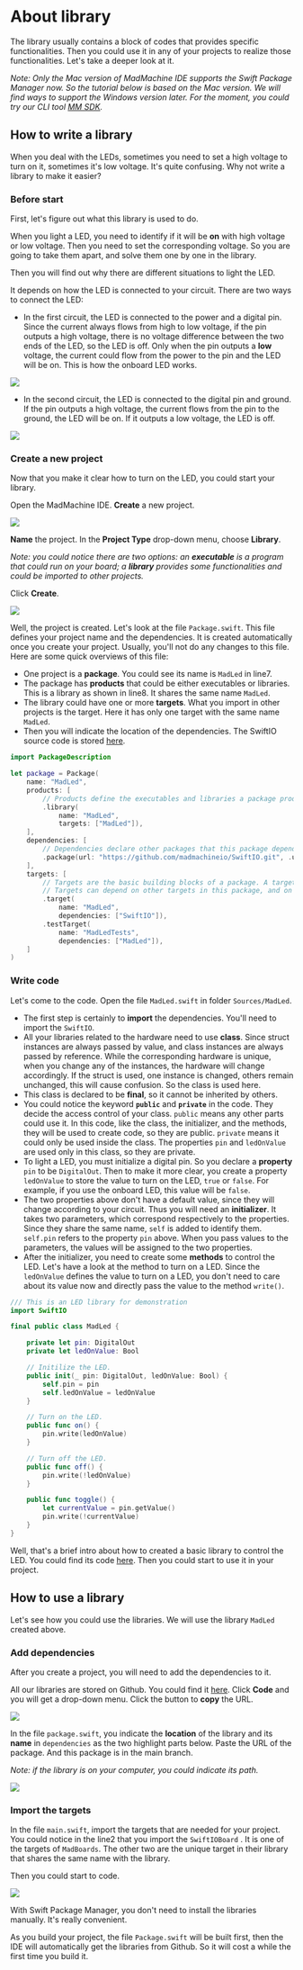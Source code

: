 # About library

The library usually contains a block of codes that provides specific functionalities. Then you could use it in any of your projects to realize those functionalities. Let's take a deeper look at it.

_Note: Only the Mac version of MadMachine IDE supports the Swift Package Manager now. So the tutorial below is based on the Mac version. We will find ways to support the Windows version later. For the moment, you could try our CLI tool_ [_MM SDK_](how-to-use-mm-sdk.md)_._

## How to write a library

When you deal with the LEDs, sometimes you need to set a high voltage to turn on it, sometimes it's low voltage. It's quite confusing. Why not write a library to make it easier?

### Before start

First, let's figure out what this library is used to do.

When you light a LED, you need to identify if it will be **on** with high voltage or low voltage. Then you need to set the corresponding voltage. So you are going to take them apart, and solve them one by one in the library.

Then you will find out why there are different situations to light the LED.

It depends on how the LED is connected to your circuit. There are two ways to connect the LED:

* In the first circuit, the LED is connected to the power and a digital pin. Since the current always flows from high to low voltage, if the pin outputs a high voltage, there is no voltage difference between the two ends of the LED, so the LED is off. Only when the pin outputs a **low** voltage, the current could flow from the power to the pin and the LED will be on. This is how the onboard LED works.

![](../.gitbook/assets/circuit1.png)

* In the second circuit, the LED is connected to the digital pin and ground. If the pin outputs a high voltage, the current flows from the pin to the ground, the LED will be on. If it outputs a low voltage, the LED is off.

![](../.gitbook/assets/circuit2.png)

### Create a new project

Now that you make it clear how to turn on the LED, you could start your library.

Open the MadMachine IDE. **Create** a new project.

![](../.gitbook/assets/create.png)

**Name** the project. In the **Project Type** drop-down menu, choose **Library**.

_Note: you could notice there are two options: an **executable** is a program that could run on your board; a **library** provides some functionalities and could be imported to other projects._

Click **Create**.

![](../.gitbook/assets/create2%20%281%29.jpg)

Well, the project is created. Let's look at the file `Package.swift`. This file defines your project name and the dependencies. It is created automatically once you create your project. Usually, you'll not do any changes to this file. Here are some quick overviews of this file:

* One project is a **package**. You could see its name is `MadLed` in line7. 
* The package has **products** that could be either executables or libraries. This is a library as shown in line8. It shares the same name `MadLed`.
* The library could have one or more **targets**. What you import in other projects is the target. Here it has only one target with the same name `MadLed`.
* Then you will indicate the location of the dependencies. The SwiftIO source code is stored [here](https://github.com/madmachineio/SwiftIO). 

```swift
import PackageDescription

let package = Package(
    name: "MadLed",
    products: [
        // Products define the executables and libraries a package produces, and make them visible to other packages.
        .library(
            name: "MadLed",
            targets: ["MadLed"]),
    ],
    dependencies: [
        // Dependencies declare other packages that this package depends on.
        .package(url: "https://github.com/madmachineio/SwiftIO.git", .upToNextMajor(from: "0.0.1")),
    ],
    targets: [
        // Targets are the basic building blocks of a package. A target can define a module or a test suite.
        // Targets can depend on other targets in this package, and on products in packages this package depends on.
        .target(
            name: "MadLed",
            dependencies: ["SwiftIO"]),
        .testTarget(
            name: "MadLedTests",
            dependencies: ["MadLed"]),
    ]
)
```

### Write code

Let's come to the code. Open the file `MadLed.swift` in folder `Sources/MadLed`.

* The first step is certainly to **import** the dependencies. You'll need to import the `SwiftIO`.
* All your libraries related to the hardware need to use **class**. Since struct instances are always passed by value, and class instances are always passed by reference. While the corresponding hardware is unique, when you change any of the instances, the hardware will change accordingly. If the struct is used, one instance is changed, others remain unchanged, this will cause confusion. So the class is used here.
* This class is declared to be **final**, so it cannot be inherited by others.
* You could notice the keyword **`public`** and **`private`** in the code. They decide the access control of your class. `public` means any other parts could use it. In this code, like the class, the initializer, and the methods, they will be used to create code, so they are public. `private` means it could only be used inside the class. The properties `pin` and `ledOnValue` are used only in this class, so they are private.
* To light a LED, you must initialize a digital pin. So you declare a **property** `pin` to be `DigitalOut`. Then to make it more clear, you create a property `ledOnValue` to store the value to turn on the LED, `true` or `false`. For example, if you use the onboard LED, this value will be `false`.
* The two properties above don't have a default value, since they will change according to your circuit. Thus you will need an **initializer**. It takes two parameters, which correspond respectively to the properties. Since they share the same name, `self` is added to identify them. `self.pin` refers to the property `pin` above. When you pass values to the parameters, the values will be assigned to the two properties. 
* After the initializer, you need to create some **methods** to control the LED. Let's have a look at the method to turn on a LED. Since the `ledOnValue` defines the value to turn on a LED, you don't need to care about its value now and directly pass the value to the method `write()`. 

```swift
/// This is an LED library for demonstration
import SwiftIO

final public class MadLed {

    private let pin: DigitalOut
    private let ledOnValue: Bool

    // Initilize the LED.
    public init(_ pin: DigitalOut, ledOnValue: Bool) {
        self.pin = pin
        self.ledOnValue = ledOnValue
    }

    // Turn on the LED.
    public func on() {
        pin.write(ledOnValue)
    }

    // Turn off the LED.
    public func off() {
        pin.write(!ledOnValue)
    }

    public func toggle() {
        let currentValue = pin.getValue()
        pin.write(!currentValue)
    }
}
```

Well, that's a brief intro about how to created a basic library to control the LED. You could find its code [here](https://github.com/madmachineio/MadLed). Then you could start to use it in your project.

## How to use a library

Let's see how you could use the libraries. We will use the library `MadLed` created above.

### Add dependencies

After you create a project, you will need to add the dependencies to it.

All our libraries are stored on Github. You could find it [here](https://github.com/madmachineio/MadLed). Click **Code** and you will get a drop-down menu. Click the button to **copy** the URL.

![](../.gitbook/assets/github.png)

In the file `package.swift`, you indicate the **location** of the library and its **name** in `dependencies` as the two highlight parts below. Paste the URL of the package. And this package is in the main branch.

_Note: if the library is on your computer, you could indicate its path._

![](../.gitbook/assets/add%20%281%29.png)

### Import the targets

In the file `main.swift`, import the targets that are needed for your project. You could notice in the line2 that you import the `SwiftIOBoard` . It is one of the targets of `MadBoards`. The other two are the unique target in their library that shares the same name with the library.

Then you could start to code.

![](../.gitbook/assets/code%20%281%29.jpg)

With Swift Package Manager, you don't need to install the libraries manually. It's really convenient.

As you build your project, the file `Package.swift` will be built first, then the IDE will automatically get the libraries from Github. So it will cost a while the first time you build it.

